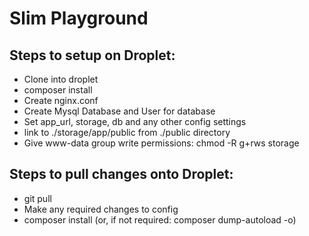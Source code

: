 # Slim Playground

## Steps to setup on Droplet:
- Clone into droplet
- composer install
- Create nginx.conf
- Create Mysql Database and User for database
- Set app_url, storage, db and any other config settings
- link to ./storage/app/public from ./public directory
- Give www-data group write permissions: chmod -R g+rws storage

## Steps to pull changes onto Droplet:
- git pull
- Make any required changes to config
- composer install (or, if not required: composer dump-autoload -o)